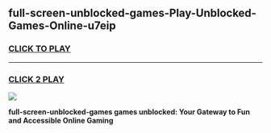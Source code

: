 
## full-screen-unblocked-games-Play-Unblocked-Games-Online-u7eip
<h3>
<a href="https://premium76.site?title=full-screen-unblocked-games&ref=25A">CLICK TO PLAY</a></h3>
<hr>

<h3>
<a href="https://premium76.site?title=full-screen-unblocked-games&ref=25A">CLICK 2 PLAY</a>
  
</h3>

<a href="https://premium76.site?title=full-screen-unblocked-games&ref=25A"><img src="https://clearcache.store/games.png"></a>


**full-screen-unblocked-games games unblocked: Your Gateway to Fun and Accessible Online Gaming**
